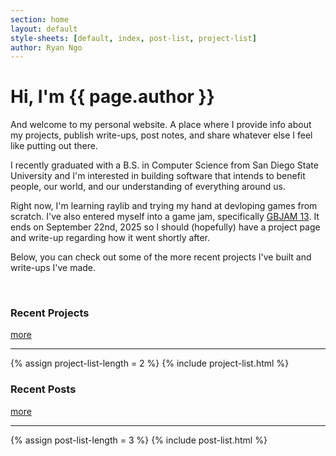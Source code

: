 ```yaml
---
section: home
layout: default 
style-sheets: [default, index, post-list, project-list]
author: Ryan Ngo
---
```


<h1 id="home-title">Hi, I'm <span>{{ page.author }}</span></h1>

And welcome to my personal website. A place where I provide info about my
projects, publish write-ups, post notes, and share whatever else I feel
like putting out there.

I recently graduated with a B.S. in Computer Science from San Diego State University
and I'm interested in building software that intends to benefit people, our world, 
and our understanding of everything around us.

Right now, I'm learning raylib and trying my hand at devloping games from 
scratch. I've also entered myself into a game jam, specifically [GBJAM 13](https://itch.io/jam/gbjam-13). 
It ends on September 22nd, 2025 so I should (hopefully) have a project page 
and write-up regarding how it went shortly after.

Below, you can check out some of the more recent projects I've built and 
write-ups I've made.

<br>
<div class="list-heading">
    <h3>Recent Projects</h3>
    <a href="{{ site.docs[1].url }}">more</a>
</div>
<hr>
{% assign project-list-length = 2 %}
{% include project-list.html %}

<br>
<div class="list-heading">
    <h3>Recent Posts</h3>
    <a href="{{ site.docs[2].url }}">more</a>
</div>
<hr>
{% assign post-list-length = 3 %}
{% include post-list.html %}
